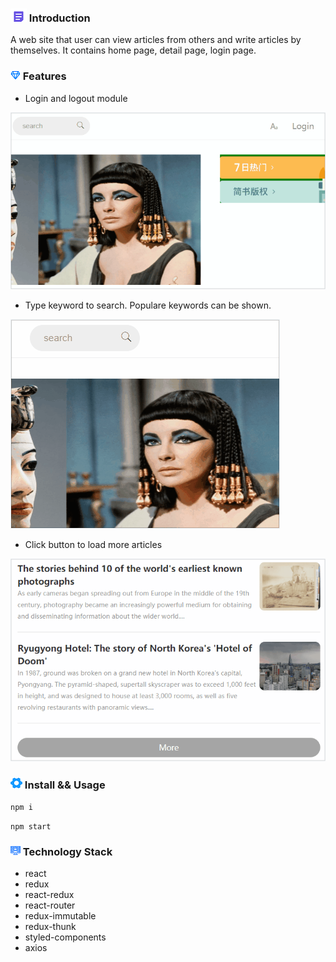 ### ![image](https://github.com/liwang2019/lw-react/blob/master/resource/introduction.png)  Introduction
A web site that user can view articles from others and write articles by themselves. It contains home page, detail page, login page.

### ![image](https://github.com/liwang2019/lw-react/blob/master/resource/feature.png)  Features

- Login and logout module

![image](https://github.com/liwang2019/lw-react/blob/master/lwblog/public/gif/login.gif)

- Type keyword to search. Populare keywords can be shown.

![image](https://github.com/liwang2019/lw-react/blob/master/lwblog/public/gif/search.gif)

- Click button to load more articles

![image](https://github.com/liwang2019/lw-react/blob/master/lwblog/public/gif/more.gif)


### ![image](https://github.com/liwang2019/lw-react/blob/master/resource/install.png)  Install && Usage

`npm i`

`npm start`

### ![image](https://github.com/liwang2019/lw-react/blob/master/resource/stack.png)  Technology Stack

- react
- redux
- react-redux
- react-router
- redux-immutable
- redux-thunk
- styled-components
- axios

